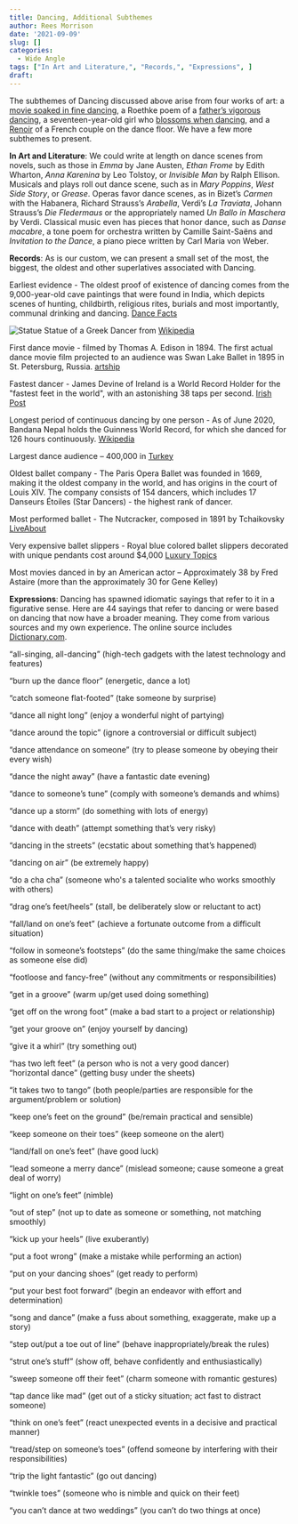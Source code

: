 ```yaml
---
title: Dancing, Additional Subthemes
author: Rees Morrison
date: '2021-09-09'
slug: []
categories:
  - Wide Angle
tags: ["In Art and Literature,", "Records,", "Expressions", ]
draft: 
---
```


The subthemes of Dancing discussed above arise from four works of art: a [movie soaked in fine dancing](https://themesfromart.com/post/2021-09-10-dancing-from-singin-in-the-rain-a-movie-starring-gene-kelley-and-debbie-reynolds/dancingrain/), a Roethke poem of a [father’s vigorous dancing](https://themesfromart.com/post/2021-09-10-dancing-from-my-papa-s-waltz-a-poem-by-theodore-roethke/dancingroethke/), a seventeen-year-old girl who [blossoms when dancing](https://themesfromart.com/post/2021-09-10-dancing-from-dancing-queen-a-song-by-abba/dancingabba/), and a [Renoir](https://themesfromart.com/post/2021-09-09-dancing-from-dance-at-bougival-a-painting-by-pierre-august-renoir/dancingbougival/) of a French couple on the dance floor. We have a few more subthemes to present.

<!--more-->

**In Art and Literature**:  We could write at length on dance scenes from novels, such as those in *Emma* by Jane Austen, *Ethan Frome* by Edith Wharton, *Anna Karenina* by Leo Tolstoy, or *Invisible Man* by Ralph Ellison.  Musicals and plays roll out dance scene, such as in *Mary Poppins*, *West Side Story*, or *Grease*.  Operas favor dance scenes, as in Bizet’s *Carmen* with the Habanera, Richard Strauss’s *Arabella*, Verdi’s *La Traviata*, Johann Strauss’s *Die Fledermaus* or the appropriately named *Un Ballo in Maschera* by Verdi. Classical music even has pieces that honor dance, such as *Danse macabre*, a tone poem for orchestra written by Camille Saint-Saëns and *Invitation to the Dance*, a piano piece written by Carl Maria von Weber.

**Records**:  As is our custom, we can present a small set of the most, the biggest, the oldest and other superlatives associated with Dancing.  

Earliest evidence - The oldest proof of existence of dancing comes from the 9,000-year-old cave paintings that were found in India, which depicts scenes of hunting, childbirth, religious rites, burials and most importantly, communal drinking and dancing. [Dance Facts](http://www.dancefacts.net/dance-history/history-of-dance/)

![Statue](/media/DancingGreekDancer.jpg) 
Statue of a Greek Dancer from [Wikipedia](https://en.wikipedia.org/wiki/File:Bronze_Statuette_of_a_Veiled_and_Masked_Dancer_1.jpg)

First dance movie - filmed by Thomas A. Edison in 1894.  The first actual dance movie film projected to an audience was Swan Lake Ballet in 1895 in St. Petersburg, Russia. [artship](https://artship.co/en/blog/how-did-dance-end-up-in-films-movies/)

Fastest dancer - James Devine of Ireland is a World Record Holder for the "fastest feet in the world", with an astonishing 38 taps per second. [Irish Post](https://www.irishpost.com/entertainment/87496-2-87496)

Longest period of continuous dancing by one person - As of June 2020, Bandana Nepal holds the Guinness World Record, for which she danced for 126 hours continuously. [Wikipedia](https://en.wikipedia.org/wiki/Bandana_Nepal)

Largest dance audience – 400,000 in [Turkey](https://www.youtube.com/watch?v=SOk-WBiC32g)

Oldest ballet company - The Paris Opera Ballet was founded in 1669, making it the oldest company in the world, and has origins in the court of Louis XIV. The company consists of 154 dancers, which includes 17 Danseurs Étoiles (Star Dancers) - the highest rank of dancer.

Most performed ballet - The Nutcracker, composed in 1891 by Tchaikovsky [LiveAbout](https://www.liveabout.com/most-popular-ballets-of-all-time-723931)

Very expensive ballet slippers - Royal blue colored ballet slippers decorated with unique pendants cost around $4,000 [Luxury Topics](https://www.luxurytopics.com/fashion/Fashion-accessories/the-most-expensive-ballet-shoes)

Most movies danced in by an American actor – Approximately 38 by Fred Astaire (more than the approximately 30 for Gene Kelley)

**Expressions**: Dancing has spawned idiomatic sayings that refer to it in a figurative sense.  Here are 44 sayings that refer to dancing or were based on dancing that now have a broader meaning.  They come from various sources and my own experience.  The online source includes [Dictionary.com](https://www.dictionary.com/e/s/wild-dance-idioms-will-get-moving/#dancing-to-someone-elses-tune).

<!--Here are the sayings.-->

“all-singing, all-dancing” (high-tech gadgets with the latest technology and features)  

“burn up the dance floor” (energetic, dance a lot)  

“catch someone flat-footed” (take someone by surprise)  

“dance all night long” (enjoy a wonderful night of partying)   

“dance around the topic” (ignore a controversial or difficult subject)  

“dance attendance on someone” (try to please someone by obeying their every wish)  

“dance the night away” (have a fantastic date evening)  

“dance to someone’s tune” (comply with someone’s demands and whims)  

“dance up a storm” (do something with lots of energy)  

“dance with death” (attempt something that’s very risky)  

“dancing in the streets” (ecstatic about something that’s happened)  

“dancing on air” (be extremely happy)  

“do a cha cha” (someone who's a talented socialite who works smoothly with others)  

“drag one’s feet/heels” (stall, be deliberately slow or reluctant to act)  

“fall/land on one’s feet” (achieve a fortunate outcome from a difficult situation)  

“follow in someone’s footsteps” (do the same thing/make the same choices as someone else did)  

“footloose and fancy-free” (without any commitments or responsibilities)  

“get in a groove” (warm up/get used doing something)  

“get off on the wrong foot” (make a bad start to a project or relationship)  

“get your groove on” (enjoy yourself by dancing)  

“give it a whirl” (try something out)  


“has two left feet” (a person who is not a very good dancer)  
“horizontal dance” (getting busy under the sheets)  

“it takes two to tango” (both people/parties are responsible for the argument/problem or solution)  

“keep one’s feet on the ground” (be/remain practical and sensible)  

“keep someone on their toes” (keep someone on the alert)  

“land/fall on one’s feet” (have good luck)  

“lead someone a merry dance” (mislead someone; cause someone a great deal of worry)  

“light on one’s feet” (nimble)  

“out of step” (not up to date as someone or something, not matching smoothly)  

“kick up your heels” (live exuberantly)  

“put a foot wrong” (make a mistake while performing an action)  

“put on your dancing shoes” (get ready to perform)  

“put your best foot forward” (begin an endeavor with effort and determination)  

“song and dance” (make a fuss about something, exaggerate, make up a story)  

“step out/put a toe out of line” (behave inappropriately/break the rules)  

“strut one’s stuff” (show off, behave confidently and enthusiastically)  

“sweep someone off their feet” (charm someone with romantic gestures)  

“tap dance like mad” (get out of a sticky situation; act fast to distract someone)  

“think on one’s feet” (react unexpected events in a decisive and practical manner)   

“tread/step on someone’s toes” (offend someone by interfering with their responsibilities)  

“trip the light fantastic” (go out dancing)  

“twinkle toes” (someone who is nimble and quick on their feet)   

“you can’t dance at two weddings” (you can’t do two things at once)  
